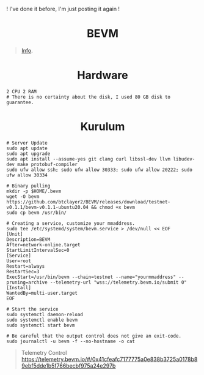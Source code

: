 ! I've done it before, I'm just posting it again !
<h1 align="center">BEVM</h1>

> [Info](https://medium.com/@BTClayer2/announcing-incentivized-bevm-testnet-fullnode-program-31cbc047b950).

<h1 align="center">Hardware</h1>

```console
2 CPU 2 RAM
# There is no certainty about the disk, I used 80 GB disk to guarantee.
```

<h1 align="center">Kurulum</h1>

```console
# Server Update
sudo apt update
sudo apt upgrade
sudo apt install --assume-yes git clang curl libssl-dev llvm libudev-dev make protobuf-compiler
sudo ufw allow ssh; sudo ufw allow 30333; sudo ufw allow 20222; sudo ufw allow 30334

# Binary pulling
mkdir -p $HOME/.bevm
wget -O bevm https://github.com/btclayer2/BEVM/releases/download/testnet-v0.1.1/bevm-v0.1.1-ubuntu20.04 && chmod +x bevm
sudo cp bevm /usr/bin/

# Creating a service, customize your mmaddress.
sudo tee /etc/systemd/system/bevm.service > /dev/null << EOF
[Unit]
Description=BEVM
After=network-online.target
StartLimitIntervalSec=0
[Service]
User=root
Restart=always
RestartSec=3
ExecStart=/usr/bin/bevm --chain=testnet --name="yourmmaddress" --pruning=archive --telemetry-url "wss://telemetry.bevm.io/submit 0"
[Install]
WantedBy=multi-user.target
EOF

# Start the service
sudo systemctl daemon-reload
sudo systemctl enable bevm
sudo systemctl start bevm

# Be careful that the output control does not give an exit-code.
sudo journalctl -u bevm -f --no-hostname -o cat
```

> Telemetry Control
https://telemetry.bevm.io/#/0x41cfeafc7177775a0e838b3725a0178b89ebf5dde1b5f766becbf975a24e297b

